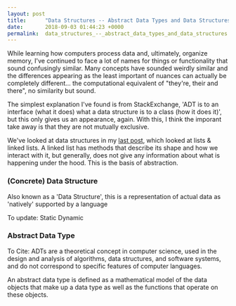 ```yaml
---
layout: post
title:      "Data Structures -- Abstract Data Types and Data Structures"
date:       2018-09-03 01:44:23 +0000
permalink:  data_structures_--_abstract_data_types_and_data_structures
---
```


While learning how computers process data and, ultimately, organize memory, I've continued to face a lot of names for things or functionality that sound confusingly similar. Many concepts have sounded weirdly similar and the differences appearing as the least important of nuances can actually be completely different... the computational equivalent of "they're, their and there", no similarity but sound.

The simplest explanation I've found is from StackExchange, 'ADT is to an interface (what it does) what a data structure is to a class (how it does it)', but this only gives us an appearance, again. With this, I think the imporant take away is that they are not mutually exclusive.

We've looked at data structures in my [last post](http://jordan-kline.com/data_structures_--_from_linked_list_to_heap), which looked at lists & linked lists. A linked list has methods that describe its shape and how we interact with it, but generally, does not give any information about what is happening under the hood. This is the basis of abstraction.

### (Concrete) Data Structure

Also known as a 'Data Structure', this is a representation of actual data as 'natively' supported by a language 

To update:
Static
Dynamic


### Abstract Data Type


To Cite: 
ADTs are a theoretical concept in computer science, used in the design and analysis of algorithms, data structures, and software systems, and do not correspond to specific features of computer languages.

An abstract data type is defined as a mathematical model of the data objects that make up a data type as well as the functions that operate on these objects.


